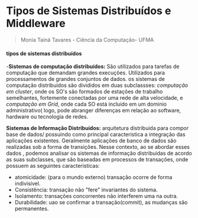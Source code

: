 # Tipos de Sistemas Distribuídos e Middleware   
> Monia Tainá Tavares - Ciência da Computação- UFMA

#### tipos de sistemas distribuídos

 -**Sistemas de computação distribuídos:** São utilizados para tarefas de computação que demandam grandes execuções. Utilizados para processamentos de grandes conjuntos de dados. os sistemas de computação distribuidos são divididos em duas subclassses: *computação em cluster*, onde os SO's são formados de estações de trabalho semelhantes, fortemente conectadas por uma rede de alta velocidade, e *computação em Grid*, onde cada SO está incluido em um dominio administrativo( logo, pode abranger diferenças em relação ao software, hardware ou tecnologia de redes.
 
**Sistemas de Informação Distribuídos:** arquitetura distribuida para compor base de dados/ possuindo como principal caracteristica a integração das aplicações existentes. Geralmente aplicações de banco de dados são realizadas sob a forma de transições. Nesse contexto, ao se abordar esses dados , podemos analisar os sistemas de informação distribuidas de acordo as suas subclasses, que são baseadas em processos de transações, onde possuem as seguintes caracteristicas:
 - atomicidade: (para o mundo externo) transação ocorre de forma indivisível. 
 - Consistência: transação não "fere" invariantes do sistema. 
 - Isolamento: transações concorrentes não interferem uma na outra. 
 - Durabilidade: uao se confirmar a transação(commit), as mudanças são permanentes.

